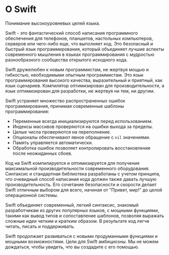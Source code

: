 # О Swift

Понимание высокоуровневых целей языка.

Swift - это фантастический способ написания программного обеспечения для 
телефонов, планшетов, настольных компьютеров, серверов или чего-либо еще, что 
выполняет код.  Это безопасный и быстрый язык программирования, который 
объединяет лучшие аспекты современного мышления 
в языках программирования с мудростью разнообразного 
сообщества открытого исходного кода.

Swift дружелюбен к новым программистам, 
не жертвуя мощью и гибкостью, 
необходимыми опытным программистам. 
Это язык программирования высокого качества, 
выразительный и приятный, как язык сценариев. 
Компилятор оптимизирован для производительности, 
а язык оптимизирован для разработки, 
не жертвуя ни тем, ни другим.

Swift устраняет множество распространенных ошибок программирования, 
принимая современные шаблоны программирования:

- Переменные всегда инициализируются перед использованием.
- Индексы массивов проверяются на ошибки выхода за пределы.
- Целые числа проверяются на переполнение.
- Опционалы обеспечивают явное обращение с `nil` значениями.
- Память управляется автоматически.
- Обработка ошибок позволяет контролировать восстановление после неожиданных сбоев.

Код на Swift компилируется и оптимизируется для получения максимальной 
производительности современного оборудования. Синтаксис и стандартная библиотека
разработаны с учетом принципа, что очевидный способ написания кода должен 
также давать лучшую производительность. Его сочетание безопасности и скорости 
делает Swift отличным выбором для всего, начиная от "Привет, мир!" до целой 
операционной системы.

Swift объединяет современный, легкий синтаксис, знакомый 
разработчикам из других популярных языков, с мощными функциями,
такими как вывод типов и сопоставление шаблонов, 
позволяя выражать сложные идеи четким и кратким образом. 
В результате код легче читать, писать и поддерживать.

Swift продолжает развиваться с новыми продуманными функциями и мощными 
возможностями. Цели для Swift амбициозны. 
Мы не можем дождаться, чтобы увидеть, что вы создадите с его помощью.

<!--
Этот исходный файл является частью проекта с открытым исходным кодом Swift.org

Авторские права (c) 2014 - 2022 Apple Inc. и авторы проекта Swift
Лицензировано по Apache License v2.0 с исключением из библиотеки выполнения

См. https://swift.org/LICENSE.txt для информации о лицензии
См. https://swift.org/CONTRIBUTORS.txt для списка авторов проекта Swift
-->
